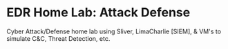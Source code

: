 # EDR Home Lab: Attack Defense
Cyber Attack/Defense home lab using Sliver, LimaCharlie [SIEM], &amp; VM's to simulate C&amp;C, Threat Detection, etc.
